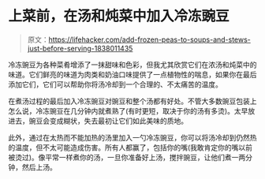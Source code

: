 # 上菜前，在汤和炖菜中加入冷冻豌豆

> 原文：<https://lifehacker.com/add-frozen-peas-to-soups-and-stews-just-before-serving-1838011435>

冷冻豌豆为各种菜肴增添了一抹甜味和色彩，但我尤其欣赏它们在浓汤和炖菜中的味道。它们鲜亮的味道为肉类和奶油口味提供了一点植物性的喘息，如果你在最后添加它们，它们可以帮助你将汤冷却到一个合理的、不太痛苦的温度。



在煮汤过程的最后加入冷冻豌豆对豌豆和整个汤都有好处。不管大多数豌豆包装上怎么说，冷冻豌豆在几分钟内就煮熟了(有时更短，取决于你的汤有多烫)。太早放进去，豌豆会变成糊状，失去最初让它们如此美味的质地。

此外，通过在太热而不能加热的汤里加入一勺冷冻豌豆，你可以将汤冷却到仍然热的温度，但不太可能造成伤害。所有人都赢了，包括你的嘴(我敢肯定你的嘴以前被烫过)。像平常一样煮你的汤，一旦你准备好上汤，搅拌豌豆，让他们煮一两分钟，然后上汤。